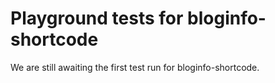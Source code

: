 # Playground tests for bloginfo-shortcode
We are still awaiting the first test run for bloginfo-shortcode.

